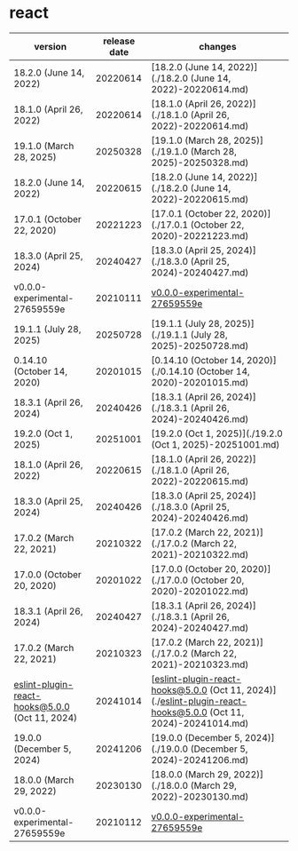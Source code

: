 # react	


|version|release date|changes|
|---|---|---|
|18.2.0 (June 14, 2022)|20220614|[18.2.0 (June 14, 2022)](./18.2.0 (June 14, 2022)-20220614.md)|
|18.1.0 (April 26, 2022)|20220614|[18.1.0 (April 26, 2022)](./18.1.0 (April 26, 2022)-20220614.md)|
|19.1.0 (March 28, 2025)|20250328|[19.1.0 (March 28, 2025)](./19.1.0 (March 28, 2025)-20250328.md)|
|18.2.0 (June 14, 2022)|20220615|[18.2.0 (June 14, 2022)](./18.2.0 (June 14, 2022)-20220615.md)|
|17.0.1 (October 22, 2020)|20221223|[17.0.1 (October 22, 2020)](./17.0.1 (October 22, 2020)-20221223.md)|
|18.3.0 (April 25, 2024)|20240427|[18.3.0 (April 25, 2024)](./18.3.0 (April 25, 2024)-20240427.md)|
|v0.0.0-experimental-27659559e|20210111|[v0.0.0-experimental-27659559e](./v0.0.0-experimental-27659559e-20210111.md)|
|19.1.1 (July 28, 2025)|20250728|[19.1.1 (July 28, 2025)](./19.1.1 (July 28, 2025)-20250728.md)|
|0.14.10 (October 14, 2020)|20201015|[0.14.10 (October 14, 2020)](./0.14.10 (October 14, 2020)-20201015.md)|
|18.3.1 (April 26, 2024)|20240426|[18.3.1 (April 26, 2024)](./18.3.1 (April 26, 2024)-20240426.md)|
|19.2.0 (Oct 1, 2025)|20251001|[19.2.0 (Oct 1, 2025)](./19.2.0 (Oct 1, 2025)-20251001.md)|
|18.1.0 (April 26, 2022)|20220615|[18.1.0 (April 26, 2022)](./18.1.0 (April 26, 2022)-20220615.md)|
|18.3.0 (April 25, 2024)|20240426|[18.3.0 (April 25, 2024)](./18.3.0 (April 25, 2024)-20240426.md)|
|17.0.2 (March 22, 2021)|20210322|[17.0.2 (March 22, 2021)](./17.0.2 (March 22, 2021)-20210322.md)|
|17.0.0 (October 20, 2020)|20201022|[17.0.0 (October 20, 2020)](./17.0.0 (October 20, 2020)-20201022.md)|
|18.3.1 (April 26, 2024)|20240427|[18.3.1 (April 26, 2024)](./18.3.1 (April 26, 2024)-20240427.md)|
|17.0.2 (March 22, 2021)|20210323|[17.0.2 (March 22, 2021)](./17.0.2 (March 22, 2021)-20210323.md)|
|eslint-plugin-react-hooks@5.0.0 (Oct 11, 2024)|20241014|[eslint-plugin-react-hooks@5.0.0 (Oct 11, 2024)](./eslint-plugin-react-hooks@5.0.0 (Oct 11, 2024)-20241014.md)|
|19.0.0 (December 5, 2024)|20241206|[19.0.0 (December 5, 2024)](./19.0.0 (December 5, 2024)-20241206.md)|
|18.0.0 (March 29, 2022)|20230130|[18.0.0 (March 29, 2022)](./18.0.0 (March 29, 2022)-20230130.md)|
|v0.0.0-experimental-27659559e|20210112|[v0.0.0-experimental-27659559e](./v0.0.0-experimental-27659559e-20210112.md)|
